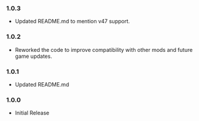 ### 1.0.3

- Updated README.md to mention v47 support.

### 1.0.2

- Reworked the code to improve compatibility with other mods and future game updates.

### 1.0.1

- Updated README.md

### 1.0.0

- Initial Release
